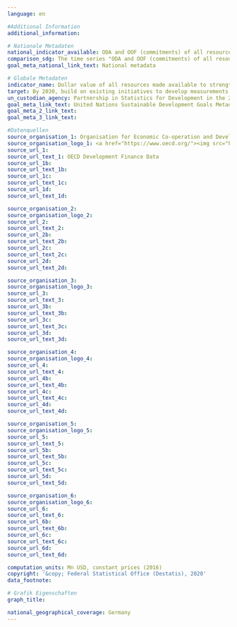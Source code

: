 ```yaml
---
language: en

#Additional Information
additional_information: 

# Nationale Metadaten
national_indicator_available: ODA and OOF (commitments) of all resources made available to strengthen statistical capacity in developing countries <br> ODA and OOF (gross disbursements) of all resources made available to strengthen statistical capacity in developing countries
comparison_sdg: The time series "ODA and OOF (commitments) of all resources made available to strengthen statistical capacity in developing countries" is partly compliant with the global metadata. The global metadata is based on ODA and OOF commitments (which is provided here) as well as further studies and an online survey carried out by PARIS21. The time series "ODA and OOF (gross disbursements) of all resources made available to strengthen statistical capacity in developing countries" offers additional information.
goal_meta_national_link_text: National metadata

# Globale Metadaten
indicator_name: Dollar value of all resources made available to strengthen statistical capacity in developing countries
target: By 2030, build on existing initiatives to develop measurements of progress on sustainable development that complement gross domestic product, and support statistical capacity-building in developing countries
un_custodian_agency: Partnership in Statistics for Development in the 21st Century (PARIS21)
goal_meta_link_text: United Nations Sustainable Development Goals Metadata
goal_meta_2_link_text: 
goal_meta_3_link_text: 

#Datenquellen
source_organisation_1: Organisation for Economic Co-operation and Development (OECD)
source_organisation_logo_1: <a href="https://www.oecd.org/"><img src="https://g205sdgs.github.io/sdg-indicators/public/OrgImgEnoecd.png" alt="Logo oecd " style="height:60px;width: 148px" /></a>
source_url_1: 
source_url_text_1: OECD Development Finance Data
source_url_1b: 
source_url_text_1b: 
source_url_1c: 
source_url_text_1c: 
source_url_1d: 
source_url_text_1d: 

source_organisation_2: 
source_organisation_logo_2: 
source_url_2: 
source_url_text_2: 
source_url_2b: 
source_url_text_2b: 
source_url_2c: 
source_url_text_2c: 
source_url_2d: 
source_url_text_2d: 

source_organisation_3: 
source_organisation_logo_3: 
source_url_3: 
source_url_text_3: 
source_url_3b: 
source_url_text_3b: 
source_url_3c: 
source_url_text_3c: 
source_url_3d: 
source_url_text_3d: 

source_organisation_4: 
source_organisation_logo_4: 
source_url_4: 
source_url_text_4: 
source_url_4b: 
source_url_text_4b: 
source_url_4c: 
source_url_text_4c: 
source_url_4d: 
source_url_text_4d: 

source_organisation_5: 
source_organisation_logo_5: 
source_url_5: 
source_url_text_5: 
source_url_5b: 
source_url_text_5b: 
source_url_5c: 
source_url_text_5c: 
source_url_5d: 
source_url_text_5d: 

source_organisation_6: 
source_organisation_logo_6: 
source_url_6: 
source_url_text_6: 
source_url_6b: 
source_url_text_6b: 
source_url_6c: 
source_url_text_6c: 
source_url_6d: 
source_url_text_6d: 

computation_units: Mn USD, constant prices (2016)
copyright: '&copy; Federal Statistical Office (Destatis), 2020'
data_footnote: 

# Grafik Eigenschaften
graph_title: 

national_geographical_coverage: Germany
---
```


